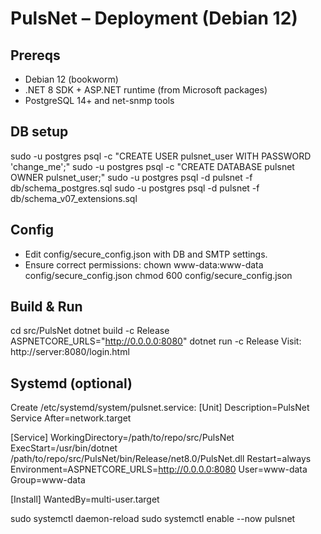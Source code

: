 # PulsNet – Deployment (Debian 12)

## Prereqs
- Debian 12 (bookworm)
- .NET 8 SDK + ASP.NET runtime (from Microsoft packages)
- PostgreSQL 14+ and net-snmp tools

## DB setup
sudo -u postgres psql -c "CREATE USER pulsnet_user WITH PASSWORD 'change_me';"
sudo -u postgres psql -c "CREATE DATABASE pulsnet OWNER pulsnet_user;"
sudo -u postgres psql -d pulsnet -f db/schema_postgres.sql
sudo -u postgres psql -d pulsnet -f db/schema_v07_extensions.sql

## Config
- Edit config/secure_config.json with DB and SMTP settings.
- Ensure correct permissions:
  chown www-data:www-data config/secure_config.json
  chmod 600 config/secure_config.json

## Build & Run
cd src/PulsNet
dotnet build -c Release
ASPNETCORE_URLS="http://0.0.0.0:8080" dotnet run -c Release
Visit: http://server:8080/login.html

## Systemd (optional)
Create /etc/systemd/system/pulsnet.service:
[Unit]
Description=PulsNet Service
After=network.target

[Service]
WorkingDirectory=/path/to/repo/src/PulsNet
ExecStart=/usr/bin/dotnet /path/to/repo/src/PulsNet/bin/Release/net8.0/PulsNet.dll
Restart=always
Environment=ASPNETCORE_URLS=http://0.0.0.0:8080
User=www-data
Group=www-data

[Install]
WantedBy=multi-user.target

sudo systemctl daemon-reload
sudo systemctl enable --now pulsnet
